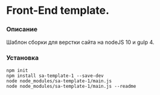 # Front-End template.

### Описание
Шаблон сборки для верстки сайта на nodeJS 10 и gulp 4.

### Установка
`npm init`  
`npm install sa-template-1 --save-dev`  
`node node_modules/sa-template-1/main.js`  
`node node_modules/sa-template-1/main.js --readme`  